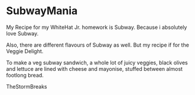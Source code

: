 # SubwayMania


My Recipe for my WhiteHat Jr. homework is Subway. Because i 
absolutely love Subway.

Also, there are different flavours of Subway as well. But my 
recipe if for the Veggie Delight.

To make a veg subway sandwich, a whole lot of juicy veggies, 
black olives and lettuce are lined with cheese and mayonise, 
stuffed between almost footlong bread.

TheStormBreaks

